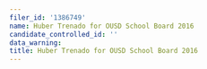 ```yaml
---
filer_id: '1386749'
name: Huber Trenado for OUSD School Board 2016
candidate_controlled_id: ''
data_warning:
title: Huber Trenado for OUSD School Board 2016
---
```


